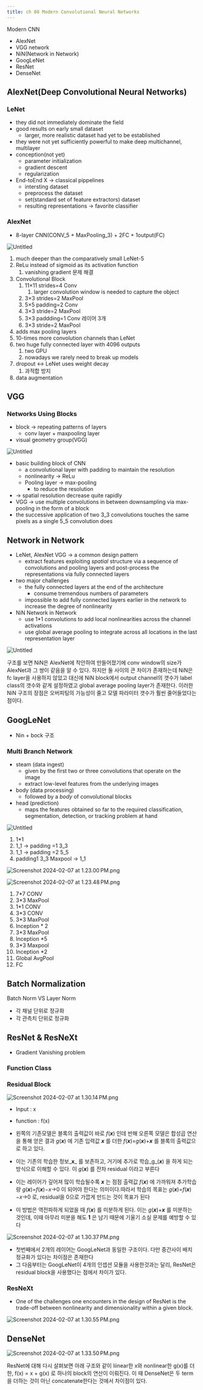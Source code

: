 ```yaml
---
title: ch 08 Modern Convolutional Neural Networks
---
```

Modern CNN
- AlexNet
- VGG network
- NiN(Network in Network)
- GoogLeNet
- ResNet
- DenseNet

## AlexNet(Deep Convolutional Neural Networks)

### LeNet

- they did not immediately dominate the field
- good results on early small dataset
    - larger, more realistic dataset had yet to be established
- they were not yet sufficiently powerful to make deep multichannel, multilayer
- conception(not yet)
    - parameter initialization
    - gradient descent
    - regularization
- End-toEnd X → classical pippelines
    - intersting dataset
    - preprocess the dataset
    - set(standard set of feature extractors) dataset
    - resulting representations → favorite classifier

### AlexNet

- 8-layer CNN(CONV_5 + MaxPooling_3) + 2FC + 1output(FC)

![Untitled](https://prod-files-secure.s3.us-west-2.amazonaws.com/56097ac2-9c18-4918-a18d-a7b0dec27904/1ad22e9c-6e90-4cb5-9105-98c08cfc0f67/Untitled.png)

1. much deeper than the comparatively small LeNet-5
2. ReLu instead of sigmoid as its activation function
    1. vanishing gradient 문제 해결
3. Convolutional Block
    1. 11×11 strides=4 Conv
        1. larger convolution window is needed to capture the object
    2. 3×3 strides=2 MaxPool
    3. 5×5 padding=2 Conv
    4. 3×3 stride=2 MaxPool
    5. 3×3 paddding=1 Conv 레이어 3개
    6. 3×3 stride=2 MaxPool
4. adds max pooling layers
5. 10-times more convolution channels than LeNet
6. two huge fully connected layer with 4096 outputs
    1. two GPU
    2. nowadays we rarely need to break up models
7. dropout ↔ LeNet uses weight decay
    1. 과적합 방지
8. data augmentation

## VGG

### Networks Using Blocks

- block → repeating patterns of layers
    - conv layer + maxpooling layer
- visual geometry group(VGG)

![Untitled](https://prod-files-secure.s3.us-west-2.amazonaws.com/56097ac2-9c18-4918-a18d-a7b0dec27904/ba41d444-3394-4646-86dd-7444d4ab90c2/Untitled.png)

- basic building block of CNN
    - a convolutional layer with padding to maintain the resolution
    - nonlinearity → ReLu
    - Pooling layer → max-pooling
        - to reduce the resolution
- → spatial resolution decrease quite rapidly
- VGG → use multiple convolutions in between downsampling via max-pooling in the form of a block
- the successive application of two 3_3 convolutions touches the same pixels as a single 5_5 convolution does

## Network in Network

- LeNet, AlexNet VGG → a common design pattern
    - extract features exploiting _spatial_ structure via a sequence of convolutions and pooling layers and post-process the representations via fully connected layers
- two major challenges
    - the fully connected layers at the end of the architecture
        - consume tremendous numbers of parameters
    - impossible to add fully connected layers earlier in the network to increase the degree of nonlinearity
- NiN Network in Network
    - use 1*1 convolutions to add local nonlinearities across the channel activations
    - use global average pooling to integrate across all locations in the last representation layer

![Untitled](https://prod-files-secure.s3.us-west-2.amazonaws.com/56097ac2-9c18-4918-a18d-a7b0dec27904/2ea7e0fc-04a7-47fe-ac2e-ec87af84ef16/Untitled.png)

구조를 보면 NiN은 AlexNet에 착안하여 만들어졌기에 conv window의 size가 AlexNet과 그 쌍이 같음을 알 수 있다. 하지만 둘 사이의 큰 차이가 존재하는데 NiN은 fc layer을 사용하지 않았고 대신에 NiN block에서 output channel의 갯수가 label class의 갯수와 같게 설정하였고 global average pooling layer가 존재한다. 이러한 NiN 구조의 장점은 오버피팅의 가능성이 줄고 모델 파라미터 갯수가 훨씬 줄어들었다는 점이다.

## GoogLeNet

- Nin + bock 구조

### Multi Branch Network

- steam (data ingest)
    - given by the first two or three convolutions that operate on the image
    - extract low-level features from the underlying images
- body (data processing)
    - followed by a _body_ of convolutional blocks
- head (prediction)
    - maps the features obtained so far to the required classification, segmentation, detection, or tracking problem at hand

![Untitled](https://prod-files-secure.s3.us-west-2.amazonaws.com/56097ac2-9c18-4918-a18d-a7b0dec27904/2179bfad-7e05-49ed-a9fb-aea0407c9ea0/Untitled.png)

1. 1*1
2. 1_1 → padding =1 3_3
3. 1_1 → padding =2 5_5
4. padding1 3_3 Maxpool → 1_1

![Screenshot 2024-02-07 at 1.23.00 PM.png](https://prod-files-secure.s3.us-west-2.amazonaws.com/56097ac2-9c18-4918-a18d-a7b0dec27904/cf7e79fc-fcd2-41f8-8fb6-cdae83698cc8/Screenshot_2024-02-07_at_1.23.00_PM.png)

![Screenshot 2024-02-07 at 1.23.48 PM.png](https://prod-files-secure.s3.us-west-2.amazonaws.com/56097ac2-9c18-4918-a18d-a7b0dec27904/9f2adcc7-9406-4e19-b20c-8d1fa411f7cf/Screenshot_2024-02-07_at_1.23.48_PM.png)

1. 7*7 CONV
2. 3*3 MaxPool
3. 1*1 CONV
4. 3*3 CONV
5. 3*3 MaxPool
6. Inception * 2
7. 3*3 MaxPool
8. Inception *5
9. 3*3 Maxpool
10. Inception *2
11. Global AvgPool
12. FC

## Batch Normalization

Batch Norm VS Layer Norm

- 각 채널 단위로 정규화
- 각 관측치 단위로 정규화

## ResNet & ResNeXt

- Gradient Vanishing problem

### Function Class

### Residual Block

![Screenshot 2024-02-07 at 1.30.14 PM.png](https://prod-files-secure.s3.us-west-2.amazonaws.com/56097ac2-9c18-4918-a18d-a7b0dec27904/232424d7-69e9-4141-a890-7c036405004a/Screenshot_2024-02-07_at_1.30.14_PM.png)

- Input : x
- function : f(x)

- 왼쪽의 기존모델은 블록의 출력값이 바로 _f_(_**x**_) 인데 반해 오른쪽 모델은 합성곱 연산을 통해 얻은 결과 _g_(_**x**_) 에 기존 입력값 _**x**_ 를 더한 _f_(_**x**_)=_g_(_**x**_)+_**x**_ 를 블록의 출력값으로 하고 있다.
- 이는 기존의 학습한 정보_**x**_ 를 보존하고, 거기에 추가로 학습_g_(_**x**_) 을 하게 되는 방식으로 이해할 수 있다. 이 _g_(_**x**_) 를 잔차 residual 이라고 부른다
- 이는 레이어가 깊어져 많이 학습될수록 _**x**_ 는 점점 출력값 _f_(_**x**_) 에 가까워져 추가학습량 _g_(_**x**_)=_f_(_**x**_)−_x_→0 이 되어야 한다는 의미이다.따라서 학습의 목표는 _g_(_**x**_)=_f_(_**x**_)−_x_→0 로, residual을 0으로 가깝게 만드는 것이 목표가 된다
- 이 방법은 역전파하게 되었을 때 _f_(_**x**_) 를 미분하게 된다. 이는 _g_(_**x**_)+_**x**_ 를 미분하는 것인데, 이때 아무리 미분을 해도 **1** 은 남기 때문에 기울기 소실 문제를 예방할 수 있다

![Screenshot 2024-02-07 at 1.30.37 PM.png](https://prod-files-secure.s3.us-west-2.amazonaws.com/56097ac2-9c18-4918-a18d-a7b0dec27904/179666b1-a780-4ee4-b908-a6e1b74e8879/Screenshot_2024-02-07_at_1.30.37_PM.png)

- 첫번째에서 2개의 레이어는 GoogLeNet과 동일한 구조이다. 다만 중간사이 배치 정규화가 있다는 차이점은 존재한다
- 그 다음부터는 GoogLeNet이 4개의 인셉션 모듈을 사용한것과는 달리, ResNet은 residual block을 사용했다는 점에서 차이가 있다.

### ResNeXt

- One of the challenges one encounters in the design of ResNet is the trade-off between nonlinearity and dimensionality within a given block.

![Screenshot 2024-02-07 at 1.30.55 PM.png](https://prod-files-secure.s3.us-west-2.amazonaws.com/56097ac2-9c18-4918-a18d-a7b0dec27904/c6d64075-9b75-46a7-a8ff-ef83ad8356fb/Screenshot_2024-02-07_at_1.30.55_PM.png)

## DenseNet

![Screenshot 2024-02-07 at 1.33.50 PM.png](https://prod-files-secure.s3.us-west-2.amazonaws.com/56097ac2-9c18-4918-a18d-a7b0dec27904/5e89e9cf-eeae-4b3f-a284-da8cc7d39516/Screenshot_2024-02-07_at_1.33.50_PM.png)

ResNet에 대해 다시 살펴보면 아래 구조와 같이 liinear한 x와 nonlinear한 g(x)를 더한, f(x) = x + g(x) 로 하나의 block의 연산이 이뤄진다. 이 때 DenseNet은 두 term을 더하는 것이 아닌 concatenate한다는 것에서 차이점이 있다.